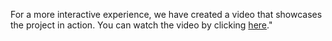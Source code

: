 For a more interactive experience, we have created a video that showcases the project in action. You can watch the video by clicking [here](https://iitgnacin-my.sharepoint.com/:v:/g/personal/22110189_iitgn_ac_in/EamwkfXCFJBDoHXYZ50Ba1QBO1VnCBCpfteYAEgpdQJGYQ?e=bofmPB&nav=eyJyZWZlcnJhbEluZm8iOnsicmVmZXJyYWxBcHAiOiJTdHJlYW1XZWJBcHAiLCJyZWZlcnJhbFZpZXciOiJTaGFyZURpYWxvZy1MaW5rIiwicmVmZXJyYWxBcHBQbGF0Zm9ybSI6IldlYiIsInJlZmVycmFsTW9kZSI6InZpZXcifX0%3D)."
